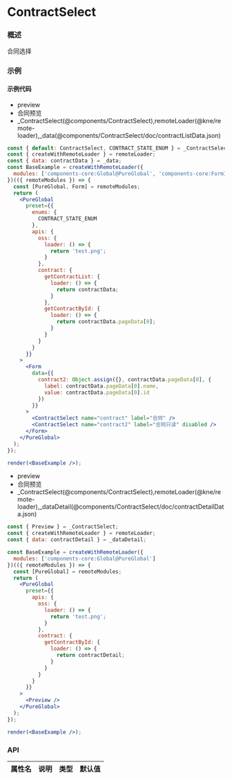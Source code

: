 
# ContractSelect


### 概述

合同选择


### 示例

#### 示例代码

- preview
- 合同预览
- _ContractSelect(@components/ContractSelect),remoteLoader(@kne/remote-loader),_data(@components/ContractSelect/doc/contractListData.json)

```jsx
const { default: ContractSelect, CONTRACT_STATE_ENUM } = _ContractSelect;
const { createWithRemoteLoader } = remoteLoader;
const { data: contractData } = _data;
const BaseExample = createWithRemoteLoader({
  modules: ['components-core:Global@PureGlobal', 'components-core:FormInfo@Form']
})(({ remoteModules }) => {
  const [PureGlobal, Form] = remoteModules;
  return (
    <PureGlobal
      preset={{
        enums: {
          CONTRACT_STATE_ENUM
        },
        apis: {
          oss: {
            loader: () => {
              return 'test.png';
            }
          },
          contract: {
            getContractList: {
              loader: () => {
                return contractData;
              }
            },
            getContractById: {
              loader: () => {
                return contractData.pageData[0];
              }
            }
          }
        }
      }}
    >
      <Form
        data={{
          contract2: Object.assign({}, contractData.pageData[0], {
            label: contractData.pageData[0].name,
            value: contractData.pageData[0].id
          })
        }}
      >
        <ContractSelect name="contract" label="合同" />
        <ContractSelect name="contract2" label="合同只读" disabled />
      </Form>
    </PureGlobal>
  );
});

render(<BaseExample />);

```

- preview
- 合同预览
- _ContractSelect(@components/ContractSelect),remoteLoader(@kne/remote-loader),_dataDetail(@components/ContractSelect/doc/contractDetailData.json)

```jsx
const { Preview } = _ContractSelect;
const { createWithRemoteLoader } = remoteLoader;
const { data: contractDetail } = _dataDetail;

const BaseExample = createWithRemoteLoader({
  modules: ['components-core:Global@PureGlobal']
})(({ remoteModules }) => {
  const [PureGlobal] = remoteModules;
  return (
    <PureGlobal
      preset={{
        apis: {
          oss: {
            loader: () => {
              return 'test.png';
            }
          },
          contract: {
            getContractById: {
              loader: () => {
                return contractDetail;
              }
            }
          }
        }
      }}
    >
      <Preview />
    </PureGlobal>
  );
});

render(<BaseExample />);

```


### API

|属性名|说明|类型|默认值|
|  ---  | ---  | --- | --- |

